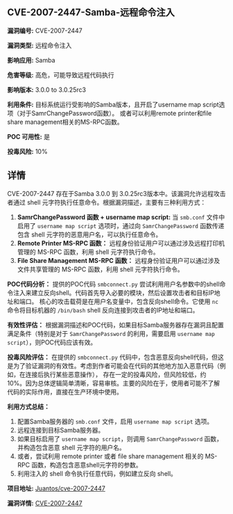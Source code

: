 ## CVE-2007-2447-Samba-远程命令注入

**漏洞编号:** CVE-2007-2447

**漏洞类型:** 远程命令注入

**影响应用:** Samba

**危害等级:** 高危，可能导致远程代码执行

**影响版本:** 3.0.0 to 3.0.25rc3

**利用条件:** 目标系统运行受影响的Samba版本，且开启了username map script选项（对于SamrChangePassword函数）。 或者可以利用remote printer和file share management相关的MS-RPC函数。

**POC 可用性:** 是

**投毒风险:** 10%

## 详情

CVE-2007-2447 存在于Samba 3.0.0 到 3.0.25rc3版本中。该漏洞允许远程攻击者通过 shell 元字符执行任意命令。根据漏洞描述，主要有三种利用方式：

1.  **SamrChangePassword 函数 + username map script:** 当 `smb.conf` 文件中启用了 `username map script` 选项时，通过向 `SamrChangePassword` 函数传递包含 shell 元字符的恶意用户名，可以执行任意命令。
2.  **Remote Printer MS-RPC 函数：** 远程身份验证用户可以通过涉及远程打印机管理的 MS-RPC 函数，利用 shell 元字符执行命令。
3.  **File Share Management MS-RPC 函数：** 远程身份验证用户可以通过涉及文件共享管理的 MS-RPC 函数，利用 shell 元字符执行命令。

**POC代码分析：**
提供的POC代码 `smbconnect.py` 尝试利用用户名参数中的shell命令注入来建立反向shell。代码首先导入必要的模块，然后设置攻击者和目标IP地址和端口。 核心的攻击载荷是在用户名变量中，包含反向shell命令。它使用 `nc` 命令将目标机器的 `/bin/bash` shell 反向连接到攻击者的IP地址和端口。

**有效性评估：**
根据漏洞描述和POC代码，如果目标Samba服务器存在漏洞且配置满足条件（特别是对于 `SamrChangePassword` 的利用，需要启用 `username map script`），则POC代码应该有效。 

**投毒风险评估：**
在提供的 `smbconnect.py` 代码中，包含恶意反向shell代码，但这是为了验证漏洞的有效性。考虑到作者可能会在代码的其他地方加入恶意代码（例如，在连接后执行某些恶意操作）， 存在一定的投毒风险，但风险较低，约 10%。因为总体逻辑简单清晰，容易审核。主要的风险在于，使用者可能不了解代码的实际作用，直接在生产环境中使用。

**利用方式总结：**
1.  配置Samba服务器的 `smb.conf` 文件，启用 `username map script` 选项。
2.  远程连接到目标Samba服务器。
3.  如果目标启用了 `username map script`，则调用 `SamrChangePassword` 函数，并构造包含恶意 shell 元字符的用户名。
4.  或者，尝试利用 remote printer 或者 file share management 相关的 MS-RPC 函数，构造包含恶意shell元字符的参数。
5.  利用注入的 shell 命令执行任意代码，例如建立反向 shell。

**项目地址:** [Juantos/cve-2007-2447](https://github.com/Juantos/cve-2007-2447)

**漏洞详情:** [CVE-2007-2447](https://nvd.nist.gov/vuln/detail/CVE-2007-2447)